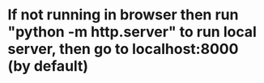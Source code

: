 # If not running in browser then run "python -m http.server" to run local server, then go to localhost:8000 (by default)
